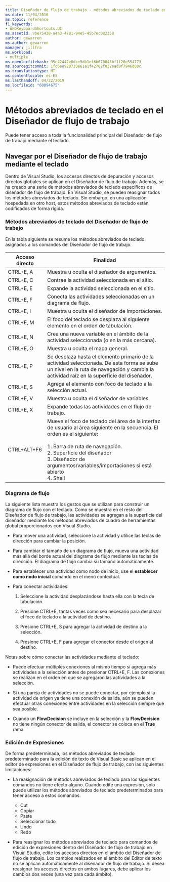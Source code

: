 ```yaml
---
title: Diseñador de flujo de trabajo - métodos abreviados de teclado en el Diseñador de flujo de trabajo
ms.date: 11/04/2016
ms.topic: reference
f1_keywords:
- WFDKeyboardShortcuts.UI
ms.assetid: 9be75438-a4a3-4781-94e5-45b7ec082358
author: gewarren
ms.author: gewarren
manager: jillfra
ms.workload:
- multiple
ms.openlocfilehash: 95e42442e8dce5db1ef6b670043bf1f26e554773
ms.sourcegitcommit: 1fc6ee928733e61a1f42782f832ead9f7946d00c
ms.translationtype: MT
ms.contentlocale: es-ES
ms.lasthandoff: 04/22/2019
ms.locfileid: "60094675"
---
```

# <a name="keyboard-shortcuts-in-the-workflow-designer"></a>Métodos abreviados de teclado en el Diseñador de flujo de trabajo

Puede tener acceso a toda la funcionalidad principal del Diseñador de flujo de trabajo mediante el teclado.

## <a name="navigating-the-workflow-designer-using-the-keyboard"></a>Navegar por el Diseñador de flujo de trabajo mediante el teclado

Dentro de Visual Studio, los accesos directos de depuración y accesos directos globales se aplican en el Diseñador de flujo de trabajo. Además, se ha creado una serie de métodos abreviados de teclado específicos de diseñador de flujo de trabajo. En Visual Studio, se pueden reasignar todos los métodos abreviados de teclado. Sin embargo, en una aplicación hospedada en otro host, estos métodos abreviados de teclado están codificados de forma rígida.

### <a name="workflow-designer-keyboard-shortcuts"></a>Métodos abreviados de teclado del Diseñador de flujo de trabajo

En la tabla siguiente se resume los métodos abreviados de teclado asignados a los comandos del Diseñador de flujo de trabajo.

|Acceso directo|Finalidad|
|-|-------------|
|CTRL+E, A|Muestra u oculta el diseñador de argumentos.|
|CTRL+E, C|Contrae la actividad seleccionada en el sitio.|
|CTRL+E, E|Expande la actividad seleccionada en el sitio.|
|CTRL+E, F|Conecta las actividades seleccionadas en un diagrama de flujo.|
|CTRL+E, I|Muestra u oculta el diseñador de importaciones.|
|CTRL+E, M|El foco del teclado se desplaza al siguiente elemento en el orden de tabulación.|
|CTRL+E, N|Crea una nueva variable en el ámbito de la actividad seleccionada (o en la más cercana).|
|CTRL+E, O|Muestra u oculta el mapa general.|
|CTRL+E, P|Se desplaza hasta el elemento primario de la actividad seleccionada. De esta forma se sube un nivel en la ruta de navegación y cambia la actividad raíz en la superficie del diseñador.|
|CTRL+E, S|Agrega el elemento con foco de teclado a la selección actual.|
|CTRL+E, V|Muestra u oculta el diseñador de variables.|
|CTRL+E, X|Expande todas las actividades en el flujo de trabajo.|
|CTRL+ALT+F6|Mueve el foco de teclado del área de la interfaz de usuario al área siguiente en la secuencia. El orden es el siguiente:<br /><br /> 1.  Barra de ruta de navegación.<br />2.  Superficie del diseñador<br />3.  Diseñador de argumentos/variables/importaciones si está abierto<br />4.  Shell|

### <a name="flowchart"></a>Diagrama de flujo

La siguiente lista muestra los gestos que se utilizan para construir un diagrama de flujo con el teclado. Como se muestra en el resto del Diseñador de flujo de trabajo, las actividades se agregan a la superficie del diseñador mediante los métodos abreviados de cuadro de herramientas global proporcionados con Visual Studio.

- Para mover una actividad, seleccione la actividad y utilice las teclas de dirección para cambiar la posición.

- Para cambiar el tamaño de un diagrama de flujo, mueva una actividad más allá del borde actual del diagrama de flujo mediante las teclas de dirección. El diagrama de flujo cambia su tamaño automáticamente.

- Para establecer una actividad como nodo de inicio, use el **establecer como nodo inicial** comando en el menú contextual.

- Para conectar actividades:

    1. Seleccione la actividad desplazándose hasta ella con la tecla de tabulación.

    2. Presione CTRL+E, tantas veces como sea necesario para desplazar el foco de teclado a la actividad de destino.

    3. Presione CTRL+E, S para agregar la actividad de destino a la selección.

    4. Presione CTRL+E, F para agregar el conector desde el origen al destino.

Notas sobre cómo conectar las actividades mediante el teclado:

- Puede efectuar múltiples conexiones al mismo tiempo si agrega más actividades a la selección antes de presionar CTRL+E, F. Las conexiones se realizan en el orden en que se agregaron las actividades a la selección.

- Si una pareja de actividades no se puede conectar, por ejemplo si la actividad de origen ya tiene una conexión de salida, aún se pueden efectuar otras conexiones entre actividades en la selección siempre que sea posible.

- Cuando un **FlowDecision** se incluye en la selección y la **FlowDecision** no tiene ningún conector de salida, el conector se coloca en el **True** rama.

### <a name="expression-editing"></a>Edición de Expresiones

De forma predeterminada, los métodos abreviados de teclado predeterminado para la edición de texto de Visual Basic se aplican en el editor de expresiones en el Diseñador de flujo de trabajo, con las siguientes limitaciones:

- La reasignación de métodos abreviados de teclado para los siguientes comandos no tiene efecto alguno. Cuando edite una expresión, solo puede utilizar los métodos abreviados de teclado predeterminados para tener acceso a estos comandos.

   - Cut
   - Copiar
   - Paste
   - Seleccionar todo
   - Undo
   - Redo

- Para reasignar los métodos abreviados de teclado para comandos de edición de expresiones dentro del Diseñador de flujo de trabajo en Visual Studio, edite los accesos directos en el ámbito del Diseñador de flujo de trabajo. Los cambios realizados en el ámbito del Editor de texto no se aplican automáticamente al diseñador de flujo de trabajo. Si desea reasignar los accesos directos en ambos lugares, debe aplicar los cambios dos veces (una vez para cada ámbito).